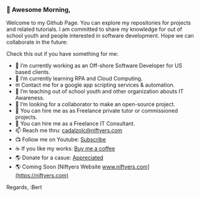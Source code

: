 ### 👋 Awesome Morning,

Welcome to my Github Page. You can explore my repositories for projects and related tutorials.
I am committed to share my knowledge for out of school youth and people interested in software development.
Hope we can collaborate in the future:

Check this out if you have something for me:

- 🔭 I’m currently working as an Off-shore Software Developer for US based clients.
- 🌱 I’m currently learning RPA and Cloud Computing.
- ✉ Contact me for a google app scripting services & automation.
- 🌱 I’m teaching out of school youth and other organization abouts IT Awareness.
- 👯 I’m looking for a collaborator to make an open-source project.
- 🤔 You can hire me as as Freelance private tutor or commissioned projects.
- 💬 You can hire me as a Freelance IT Consultant.
- 📫 Reach me thru: cadalzolc@niftyers.com
- 📺 Follow me on Youtube: [Subscribe](https://www.youtube.com/channel/UCPFQSGhiYuOnJ72bRzuKFTA)
- ☕️ If you like my works: [Buy me a coffee](https://www.buymeacoffee.com/cadalzolc)
- 🌎 Donate for a casue: [Appreciated](https://www.paypal.com/donate?hosted_button_id=7PRL64NB79C72)
- 🌎 Coming Soon [Niftyers Website www.niftyers.com](https://niftyers.com)


Regards,
:Bert
